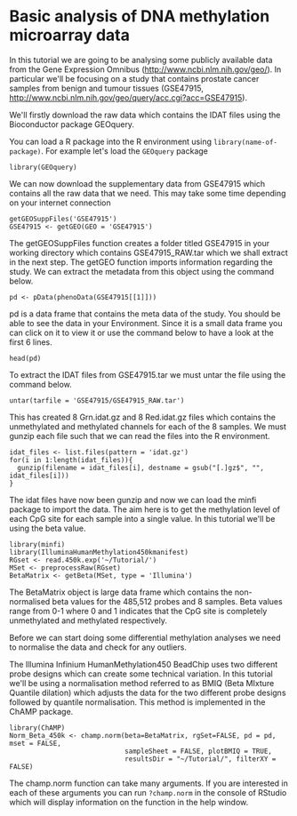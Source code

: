 # Basic analysis of DNA methylation microarray data
In this tutorial we are going to be analysing some publicly available data from the Gene Expression Omnibus (http://www.ncbi.nlm.nih.gov/geo/). In particular we'll be focusing on a study that contains prostate cancer samples from benign and tumour tissues (GSE47915, http://www.ncbi.nlm.nih.gov/geo/query/acc.cgi?acc=GSE47915). 

We'll firstly download the raw data which contains the IDAT files using the Bioconductor package GEOquery.

You can load a R package into the R environment using ```library(name-of-package)```. For example let's load the ```GEOquery``` package
```
library(GEOquery)
```
We can now download the supplementary data from GSE47915 which contains all the raw data that we need. This may take some time depending on your internet connection
```
getGEOSuppFiles('GSE47915')
GSE47915 <- getGEO(GEO = 'GSE47915')
``` 

The getGEOSuppFiles function creates a folder titled GSE47915 in your working directory which contains GSE47915_RAW.tar which we shall extract in the next step. The getGEO function imports information regarding the study. We can extract the metadata from this object using the command below.
```
pd <- pData(phenoData(GSE47915[[1]]))
```
pd is a data frame that contains the meta data of the study. You should be able to see the data in your Environment. Since it is a small data frame you can click on it to view it or use the command below to have a look at the first 6 lines.
```
head(pd)
```
To extract the IDAT files from GSE47915.tar we must untar the file using the command below.
```
untar(tarfile = 'GSE47915/GSE47915_RAW.tar')
```
This has created 8 Grn.idat.gz and 8 Red.idat.gz files which contains the unmethylated and methylated channels for each of the 8 samples. We must gunzip each file such that we can read the files into the R environment.
```
idat_files <- list.files(pattern = 'idat.gz')
for(i in 1:length(idat_files)){
  gunzip(filename = idat_files[i], destname = gsub("[.]gz$", "", idat_files[i]))
}
```
The idat files have now been gunzip and now we can load the minfi package to import the data. The aim here is to get the methylation level of each CpG site for each sample into a single value. In this tutorial we'll be using the beta value.
```
library(minfi)
library(IlluminaHumanMethylation450kmanifest)
RGset <- read.450k.exp('~/Tutorial/')
MSet <- preprocessRaw(RGset)
BetaMatrix <- getBeta(MSet, type = 'Illumina')
```
The BetaMatrix object is large data frame which contains the non-normalised beta values for the 485,512 probes and 8 samples. Beta values range from 0-1 where 0 and 1 indicates that the CpG site is completely unmethylated and methylated respectively.

Before we can start doing some differential methylation analyses we need to normalise the data and check for any outliers.

The Illumina Infinium HumanMethylation450 BeadChip uses two different probe designs which can create some technical variation. In this tutorial we'll be using a normalisation method referred to as BMIQ (Beta MIxture Quantile dilation) which adjusts the data for the two different probe designs followed by quantile normalisation. This method is implemented in the ChAMP package.
```
library(ChAMP)
Norm_Beta_450k <- champ.norm(beta=BetaMatrix, rgSet=FALSE, pd = pd, mset = FALSE,
                             sampleSheet = FALSE, plotBMIQ = TRUE, 
                             resultsDir = "~/Tutorial/", filterXY = FALSE)
```

The champ.norm function can take many arguments. If you are interested in each of these arguments you can run ```?champ.norm``` in the console of RStudio which will display information on the function in the help window.

